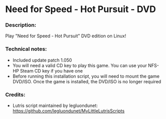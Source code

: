 # Need for Speed - Hot Pursuit - DVD
### Description:
Play "Need for Speed - Hot Pursuit" DVD edition on Linux!
### Technical notes:
- Included update patch 1.050
- You will need a valid CD key to play this game. You can use your NFS-HP Steam CD key if you have one
- Before running this installation script, you will need to mount the game DVD/ISO. Once the game is installed, the DVD/ISO is no longer required
### Credits:
- Lutris script maintained by legluondunet: https://github.com/legluondunet/MyLittleLutrisScripts
